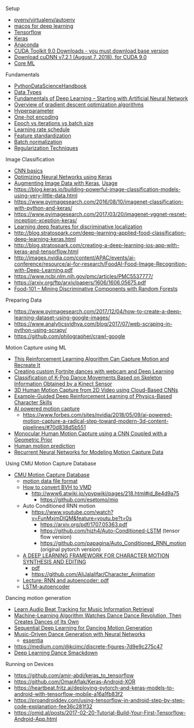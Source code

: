 Setup
* [pyenv/virtualenv/autoenv](http://taewan.kim/post/python_virtual_env/)
* [macos for deep learning](https://www.pyimagesearch.com/2017/09/29/macos-for-deep-learning-with-python-tensorflow-and-keras/)
* [Tensorflow](https://www.tensorflow.org/install/?hl=ko)
* [Keras](https://keras.io/#installation)
* [Anaconda](https://conda.io/docs/user-guide/install/windows.html)
* [CUDA Toolkit 9.0 Downloads - you must download base version](https://developer.nvidia.com/cuda-90-download-archive?target_os=Windows&target_arch=x86_64&target_version=10&target_type=exelocal)
* [Download cuDNN v7.2.1 (August 7, 2018), for CUDA 9.0](https://developer.nvidia.com/rdp/cudnn-download)
* [Core ML](https://developer.apple.com/kr/machine-learning/?fbclid=IwAR1TpYRR3-2o5pAS77YTCUjbgeDhIpEGQtZK5SIEyYTxSmPXrwr4h-JBmB0)

Fundamentals
* [PythonDataScienceHandbook](https://jakevdp.github.io/PythonDataScienceHandbook/)
* [Data Types](http://scikit-image.org/docs/dev/user_guide/data_types.html)
* [Fundamentals of Deep Learning – Starting with Artificial Neural Network](https://www.analyticsvidhya.com/blog/2016/03/introduction-deep-learning-fundamentals-neural-networks/)
* [Overview of gradient descent optimization algorithms](http://ruder.io/optimizing-gradient-descent/)
* [Hyperparameter](https://www.quora.com/What-are-hyperparameters-in-machine-learning)
* [One-hot encoding](https://hackernoon.com/what-is-one-hot-encoding-why-and-when-do-you-have-to-use-it-e3c6186d008f)
* [Epoch vs iterations vs batch size](https://towardsdatascience.com/epoch-vs-iterations-vs-batch-size-4dfb9c7ce9c9)
* [Learning rate schedule](https://towardsdatascience.com/learning-rate-schedules-and-adaptive-learning-rate-methods-for-deep-learning-2c8f433990d1)
* [Feature standardization](http://sebastianraschka.com/Articles/2014_about_feature_scaling.html)
* [Batch normalization](https://shuuki4.wordpress.com/2016/01/13/batch-normalization-%EC%84%A4%EB%AA%85-%EB%B0%8F-%EA%B5%AC%ED%98%84/)
* [Regularization Techniques](https://www.analyticsvidhya.com/blog/2018/04/fundamentals-deep-learning-regularization-techniques/)
    
Image Classification
* [CNN basics](https://tykimos.github.io/2017/01/27/CNN_Layer_Talk/)
* [Optimizing Neural Networks using Keras](https://www.analyticsvidhya.com/blog/2016/10/tutorial-optimizing-neural-networks-using-keras-with-image-recognition-case-study/)
* [Augmenting Image Data with Keras](https://machinelearningmastery.com/image-augmentation-deep-learning-keras/), [Usage](https://tykimos.github.io/2017/03/08/CNN_Getting_Started/)
* https://blog.keras.io/building-powerful-image-classification-models-using-very-little-data.html
* https://www.pyimagesearch.com/2016/08/10/imagenet-classification-with-python-and-keras/
* https://www.pyimagesearch.com/2017/03/20/imagenet-vggnet-resnet-inception-xception-keras/
* [Learning deep features for discriminative localization](https://jsideas.net/python/2018/01/04/class_activation_map.html)
* http://blog.stratospark.com/deep-learning-applied-food-classification-deep-learning-keras.html
* http://blog.stratospark.com/creating-a-deep-learning-ios-app-with-keras-and-tensorflow.html
* http://images.nvidia.com/content/APAC/events/ai-conference/resource/ai-for-research/FoodAI-Food-Image-Recognition-with-Deep-Learning.pdf
* https://www.ncbi.nlm.nih.gov/pmc/articles/PMC5537777/
* https://arxiv.org/ftp/arxiv/papers/1606/1606.05675.pdf
* [Food-101 – Mining Discriminative Components with Random Forests](https://www.vision.ee.ethz.ch/datasets_extra/food-101/)

Preparing Data
* https://www.pyimagesearch.com/2017/12/04/how-to-create-a-deep-learning-dataset-using-google-images/
* https://www.analyticsvidhya.com/blog/2017/07/web-scraping-in-python-using-scrapy/
* https://github.com/philographer/crawl-google

Motion Capture using ML
* [This Reinforcement Learning Algorithm Can Capture Motion and Recreate It](https://arxiv.org/pdf/1810.03599.pdf)
* [Creating custom Fortnite dances with webcam and Deep Learning](https://towardsdatascience.com/creating-custom-fortnite-dances-with-webcam-and-deep-learning-9b1a236c1b59)
* [Classification of K-Pop Dance Movements Based on
Skeleton Information Obtained by a Kinect Sensor](https://pdfs.semanticscholar.org/d0a1/12f02818a57f3a10364d555c8c40bdfabbcd.pdf)
* [3D Human Motion Capture from 2D Video using Cloud-Based CNNs](http://on-demand.gputechconf.com/gtc/2017/presentation/s7289-paul-kruszewski-human-motion-capture-from-2d-video-using-cloud-based-cnns.pdf)
* [Example-Guided Deep Reinforcement Learning of Physics-Based Character Skills](https://xbpeng.github.io/projects/DeepMimic/index.html)
* [AI powered motion capture](https://getrad.co/)
  * https://www.forbes.com/sites/nvidia/2018/05/09/ai-powered-motion-capture-a-radical-step-toward-modern-3d-content-pipelines/#70d838d5b551
* [Monocular Human Motion Capture
using a CNN Coupled with a Geometric Prior](https://arxiv.org/pdf/1701.02354.pdf)
* [Human motion prediction](https://github.com/una-dinosauria/human-motion-prediction)
* [Recurrent Neural Networks for Modeling Motion Capture Data](https://www.eurasip.org/Proceedings/Eusipco/Eusipco2017/wpapers/DL2.pdf)

Using CMU Motion Capture Database
* [CMU Motion Capture Database](http://mocap.cs.cmu.edu)
  * [motion data file format](http://www.dcs.shef.ac.uk/intranet/research/public/resmes/CS0111.pdf)
  * [How to convert BVH to VMD](https://github.com/powroupi/blender_mmd_tools/wiki/Tutorial:-How-to-convert-BVH-to-VMD)
    * http://www6.atwiki.jp/vpvpwiki/pages/218.html#id_8e4d9a75
      * https://github.com/esetomo/mio
  * Auto Conditioned RNN motion
    * https://www.youtube.com/watch?v=FunMxjmDIQM&feature=youtu.be?t=0s
      * https://arxiv.org/pdf/1707.05363.pdf
      * https://github.com/hjzh4/Auto-Conditioned-LSTM (tensor flow version)
      * https://github.com/papagina/Auto_Conditioned_RNN_motion (original pytorch version)
  * [A DEEP LEARNING FRAMEWORK FOR CHARACTER MOTION SYNTHESIS AND EDITING](http://www.gameanim.com/2016/05/22/deep-learning-framework-character-motion-synthesis-editing/)
    * [pdf](http://www.ipab.inf.ed.ac.uk/cgvu/motionsynthesis.pdf)
    * https://github.com/AliJalalifar/Character_Animation
  * [Lecture: RNN and autoencoder: pdf](https://www.google.co.kr/url?sa=t&rct=j&q=&esrc=s&source=web&cd=1&ved=2ahUKEwj8rNb5kuzeAhXJTLwKHbG5BKwQFjAAegQIChAC&url=https%3A%2F%2Fcanvas.stanford.edu%2Ffiles%2F1079044%2Fdownload%3Fdownload_frd%3D1&usg=AOvVaw2uZMJCvtEE6eQHGcypWqev)
  * [LSTM-autoencoder](https://github.com/iwyoo/LSTM-autoencoder)

Dancing motion generation
* [Learn Audio Beat Tracking for Music Information Retrieval](https://www.analyticsvidhya.com/blog/2018/02/audio-beat-tracking-for-music-information-retrieval/)
* [Machine-Learning Algorithm Watches Dance Dance Revolution, Then Creates Dances of Its Own](https://www.technologyreview.com/s/604000/machine-learning-algorithm-watches-dance-dance-revolution-then-creates-dances-of-its-own/)
* [Sequential Deep Learning for Dancing Motion Generation](http://www.osaka-kyoiku.ac.jp/~challeng/SIG-Challenge-046/SIG-Challenge-046-08.pdf)
* [Music-Driven Dance Generation with Neural Networks](https://omid.al/projects/GrooveNet.html)
  * [essentia](https://github.com/MTG/essentia/blob/master/src/examples/tutorial/essentia_python_tutorial.ipynb)
* https://medium.com/@kcimc/discrete-figures-7d9e9c275c47
* [Deep Learning Dance Smackdown](http://silky.github.io/posts/2017-08-28-deep-learning-dance-smackdown.html)

Running on Devices
* https://github.com/amir-abdi/keras_to_tensorflow
* https://github.com/OmarAflak/Keras-Android-XOR
* https://heartbeat.fritz.ai/deploying-pytorch-and-keras-models-to-android-with-tensorflow-mobile-a16a1fb83f2
* https://proandroiddev.com/using-tensorflow-in-android-step-by-step-code-explanation-fee36c281f32
* https://omid.al/posts/2017-02-20-Tutorial-Build-Your-First-Tensorflow-Android-App.html
